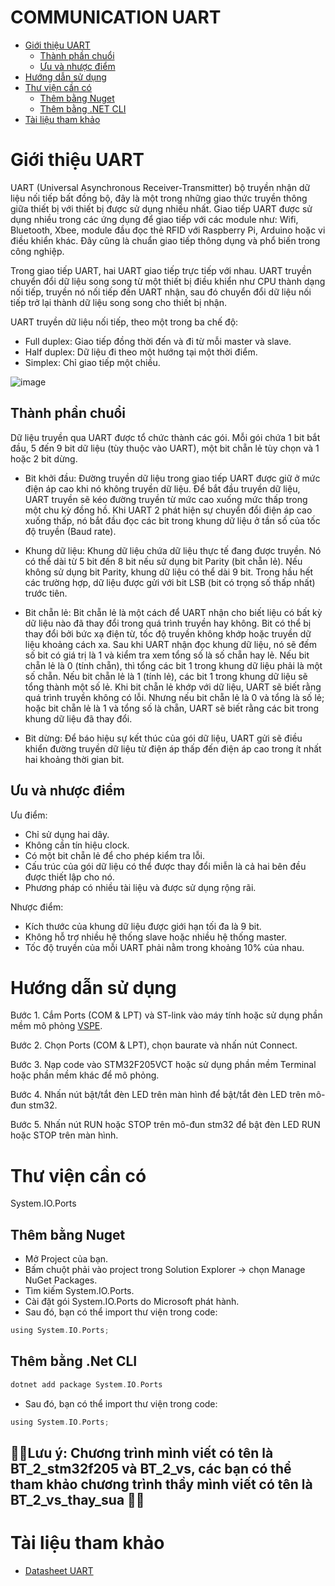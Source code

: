 # COMMUNICATION UART
- [Giới thiệu UART](#giới-thiệu-UART)
  - [Thành phần chuổi](#thành-phần-chuổi)
  - [Ưu và nhược điểm](#ưu-và-nhược-điểm)
- [Hướng dẫn sử dụng](#hướng-dẫn-sử-dụng)
- [Thư viện cần có](#thư-viện-cần-có)
  - [Thêm bằng Nuget](#thêm-bằng-Nuget)
  - [Thêm bằng .NET CLI](#thêm-bằng-.NET-CLI)
- [Tài liệu tham khảo](#tài-liệu-tham-khảo)

# Giới thiệu UART
UART (Universal Asynchronous Receiver-Transmitter) bộ truyền nhận dữ liệu nối tiếp bất đồng bộ, đây là một trong những giao thức truyền thông giữa thiết bị với thiết bị được sử dụng nhiều nhất. Giao tiếp UART được sử dụng nhiều trong các ứng dụng để giao tiếp với các module như: Wifi, Bluetooth, Xbee, module đầu đọc thẻ RFID với Raspberry Pi, Arduino hoặc vi điều khiển khác. Đây cũng là chuẩn giao tiếp thông dụng và phổ biến trong công nghiệp.

Trong giao tiếp UART, hai UART giao tiếp trực tiếp với nhau. UART truyền chuyển đổi dữ liệu song song từ một thiết bị điều khiển như CPU thành dạng nối tiếp, truyền nó nối tiếp đến UART nhận, sau đó chuyển đổi dữ liệu nối tiếp trở lại thành dữ liệu song song cho thiết bị nhận.  
  
UART truyền dữ liệu nối tiếp, theo một trong ba chế độ:
- Full duplex: Giao tiếp đồng thời đến và đi từ mỗi master và slave.  
- Half duplex: Dữ liệu đi theo một hướng tại một thời điểm.  
- Simplex: Chỉ giao tiếp một chiều.
  
![image](https://github.com/user-attachments/assets/3d846035-37f4-41b7-9e17-d052978d6c4d)

## Thành phần chuổi
Dữ liệu truyền qua UART được tổ chức thành các gói. Mỗi gói chứa 1 bit bắt đầu, 5 đến 9 bit dữ liệu (tùy thuộc vào UART), một bit chẵn lẻ tùy chọn và 1 hoặc 2 bit dừng.

- Bit khởi đầu: Đường truyền dữ liệu trong giao tiếp UART được giữ ở mức điện áp cao khi nó không truyền dữ liệu. Để bắt đầu truyền dữ liệu, UART truyền sẽ kéo đường truyền từ mức cao xuống mức thấp trong một chu kỳ đồng hồ. Khi UART 2  phát hiện sự chuyển đổi điện áp cao xuống thấp, nó bắt đầu đọc các bit trong khung dữ liệu ở tần số của tốc độ truyền (Baud rate).

- Khung dữ liệu: Khung dữ liệu chứa dữ liệu thực tế đang được truyền. Nó có thể dài từ 5 bit đến 8 bit nếu sử dụng bit Parity (bit chẵn lẻ). Nếu không sử dụng bit Parity, khung dữ liệu có thể dài 9 bit. Trong hầu hết các trường hợp, dữ liệu được gửi với bit LSB (bit có trọng số thấp nhất) trước tiên.

- Bit chẵn lẻ: Bit chẵn lẻ là một cách để UART nhận cho biết liệu có bất kỳ dữ liệu nào đã thay đổi trong quá trình truyền hay không. Bit có thể bị thay đổi bởi bức xạ điện từ, tốc độ truyền không khớp hoặc truyền dữ liệu khoảng cách xa. Sau khi UART nhận đọc khung dữ liệu, nó sẽ đếm số bit có giá trị là 1 và kiểm tra xem tổng số là số chẵn hay lẻ. Nếu bit chẵn lẻ là 0 (tính chẵn), thì tổng các bit 1 trong khung dữ liệu phải là một số chẵn. Nếu bit chẵn lẻ là 1 (tính lẻ), các bit 1 trong khung dữ liệu sẽ tổng thành một số lẻ. Khi bit chẵn lẻ khớp với dữ liệu, UART sẽ biết rằng quá trình truyền không có lỗi. Nhưng nếu bit chẵn lẻ là 0 và tổng là số lẻ; hoặc bit chẵn lẻ là 1 và tổng số là chẵn, UART sẽ biết rằng các bit trong khung dữ liệu đã thay đổi.

- Bit dừng: Để báo hiệu sự kết thúc của gói dữ liệu, UART gửi sẽ điều khiển đường truyền dữ liệu từ điện áp thấp đến điện áp cao trong ít nhất hai khoảng thời gian bit.

## Ưu và nhược điểm
Ưu điểm:  
- Chỉ sử dụng hai dây.
- Không cần tín hiệu clock.
- Có một bit chẵn lẻ để cho phép kiểm tra lỗi.
- Cấu trúc của gói dữ liệu có thể được thay đổi miễn là cả hai bên đều được thiết lập cho nó.
- Phương pháp có nhiều tài liệu và được sử dụng rộng rãi.

Nhược điểm:
- Kích thước của khung dữ liệu được giới hạn tối đa là 9 bit.
- Không hỗ trợ nhiều hệ thống slave hoặc nhiều hệ thống master.
- Tốc độ truyền của mỗi UART phải nằm trong khoảng 10% của nhau.

# Hướng dẫn sử dụng
Bước 1. Cắm Ports (COM & LPT) và ST-link vào máy tính hoặc sử dụng phần mềm mô phỏng [VSPE](https://eterlogic.com/Products.VSPE_Download.html).

Bước 2. Chọn Ports (COM & LPT), chọn baurate và nhấn nút Connect.

Bước 3. Nạp code vào STM32F205VCT hoặc sử dụng phần mềm Terminal hoặc phần mềm khác để mô phỏng.

Bước 4. Nhấn nút bật/tắt đèn LED trên màn hình để bật/tắt đèn LED trên mô-đun stm32.

Bước 5. Nhấn nút RUN hoặc STOP trên mô-đun stm32 để bật đèn LED RUN hoặc STOP trên màn hình.

# Thư viện cần có
System.IO.Ports 
## Thêm bằng Nuget
- Mở Project của bạn.
- Bấm chuột phải vào project trong Solution Explorer → chọn Manage NuGet Packages.
- Tìm kiếm System.IO.Ports.
- Cài đặt gói System.IO.Ports do Microsoft phát hành.
- Sau đó, bạn có thể import thư viện trong code:
```c
using System.IO.Ports;
```
## Thêm bằng .Net CLI
```c
dotnet add package System.IO.Ports
```
- Sau đó, bạn có thể import thư viện trong code:
```c
using System.IO.Ports;
```


## 📌📌Lưu ý: Chương trình mình viết có tên là BT_2_stm32f205 và BT_2_vs, các bạn có thể tham khảo chương trình thầy mình viết có tên là BT_2_vs_thay_sua 📌📌

# Tài liệu tham khảo
- [Datasheet UART](https://www.analog.com/en/resources/analog-dialogue/articles/uart-a-hardware-communication-protocol.html)
